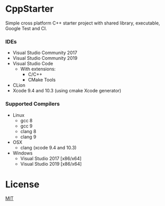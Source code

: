 # CppStarter

Simple cross platform C++ starter project with shared library, executable, Google Test and CI.


### IDEs

   * Visual Studio Community 2017
   * Visual Studio Community 2019
   * Visual Studio Code
      - With extensions:
         * C/C++
         * CMake Tools
   * CLion
   * Xcode 9.4 and 10.3 (using cmake Xcode generator)

### Supported Compilers

   * Linux
      * gcc 8
      * gcc 9
      * clang 8
      * clang 9
   * OSX
      * clang (xcode 9.4 and 10.3)
   * Windows
      * Visual Studio 2017 [x86/x64]
      * Visual Studio 2019 [x86/x64]

# License

[MIT](./LICENSE.txt)